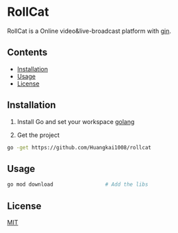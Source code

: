 # RollCat

RollCat is a Online video&live-broadcast platform with [gin](https://github.com/gin-gonic/gin).

## Contents

- [Installation](#installation)
- [Usage](#Usage)
- [License](#License)

## Installation
1. Install Go and set your workspace
[golang](https://github.com/golang/go)

2. Get the project
```bash
go -get https://github.com/Huangkai1008/rollcat
```

## Usage

```bash
go mod download                 # Add the libs
```

## License
[MIT](https://www.mit-license.org/)
